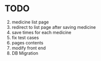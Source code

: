 # TODO

2. medicine list page
4. redirect to list page after saving medicine
5. save times for each medicine
7. fix test cases
1. pages contents
3. modify front end
6. DB Migration
